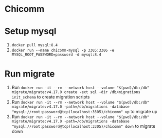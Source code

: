 # Chicomm

# Setup mysql

1. `docker pull mysql:8.4`
2. `docker run --name chicomm-mysql -p 3305:3306 -e MYSQL_ROOT_PASSWORD=password -d mysql:8.4`

# Run migrate

1. Run `docker run -it --rm --network host --volume "$(pwd)/db:/db" migrate/migrate:v4.17.0 create -ext sql -dir /db/migrations init_schema` to create migration scripts
2. Run `docker run -it --rm --network host --volume "$(pwd)/db:/db" migrate/migrate:v4.17.0 -path=/db/migrations -database "mysql://root:password@tcp(localhost:3305)/chicomm" up` to migrate up
3. Run `docker run -it --rm --network host --volume "$(pwd)/db:/db" migrate/migrate:v4.17.0 -path=/db/migrations -database "mysql://root:password@tcp(localhost:3305)/chicomm" down` to migrate down

